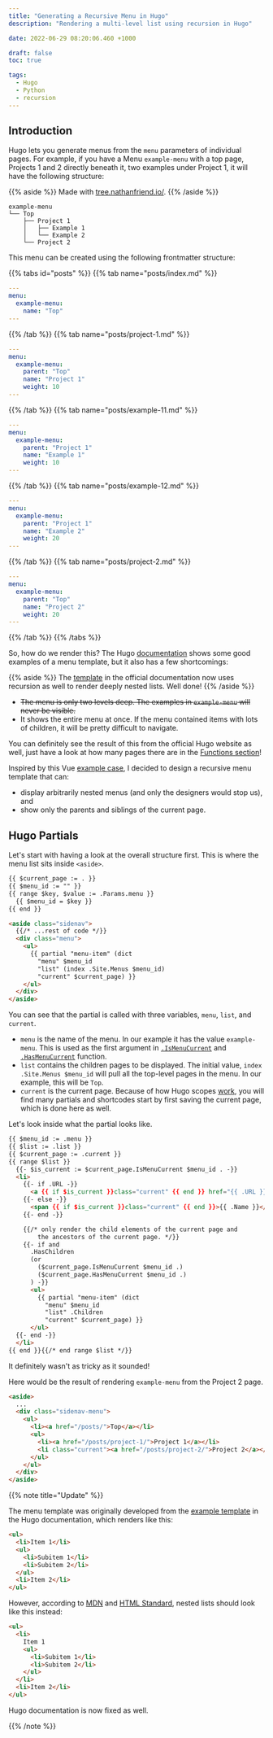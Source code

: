 ```yaml
---
title: "Generating a Recursive Menu in Hugo"
description: "Rendering a multi-level list using recursion in Hugo"

date: 2022-06-29 08:20:06.460 +1000

draft: false
toc: true

tags:
  - Hugo
  - Python
  - recursion
---
```


## Introduction

Hugo lets you generate menus from the `menu` parameters of individual pages. For example, if you have a Menu `example-menu` with a top page, Projects 1 and 2 directly beneath it, two examples under Project 1, it will have the following structure:

{{% aside %}}
Made with [tree.nathanfriend.io/](https://tree.nathanfriend.io/).
{{% /aside %}}

```
example-menu
└── Top
    ├── Project 1
    │   ├── Example 1
    │   └── Example 2
    └── Project 2
```

This menu can be created using the following frontmatter structure:

{{% tabs id="posts" %}}
{{% tab name="posts/index.md" %}}

```yaml
---
menu:
  example-menu:
    name: "Top"
---
```

{{% /tab %}}
{{% tab name="posts/project-1.md" %}}

```yaml
---
menu:
  example-menu:
    parent: "Top"
    name: "Project 1"
    weight: 10
---
```

{{% /tab %}}
{{% tab name="posts/example-11.md" %}}

```yaml
---
menu:
  example-menu:
    parent: "Project 1"
    name: "Example 1"
    weight: 10
---
```

{{% /tab %}}
{{% tab name="posts/example-12.md" %}}

```yaml
---
menu:
  example-menu:
    parent: "Project 1"
    name: "Example 2"
    weight: 20
---
```

{{% /tab %}}
{{% tab name="posts/project-2.md" %}}

```yaml
---
menu:
  example-menu:
    parent: "Top"
    name: "Project 2"
    weight: 20
---
```

{{% /tab %}}
{{% /tabs %}}

So, how do we render this? The Hugo [documentation](https://gohugo.io/templates/menu-templates/) shows some good examples of a menu template, but it also has a few shortcomings:

{{% aside %}}
The [template](https://gohugo.io/templates/menu-templates/#example) in the official documentation now uses recursion as well to render deeply nested lists. Well done!
{{% /aside %}}

- ~~The menu is only two levels deep. The examples in `example-menu` will never be visible.~~
- It shows the entire menu at once. If the menu contained items with lots of children, it will be pretty difficult to navigate.

You can definitely see the result of this from the official Hugo website as well, just have a look at how many pages there are in the [Functions section](https://gohugo.io/functions/)!

Inspired by this Vue [example case](https://vuejs.org/examples/#tree), I decided to design a recursive menu template that can:

- display arbitrarily nested menus (and only the designers would stop us), and
- show only the parents and siblings of the current page.

## Hugo Partials

Let's start with having a look at the overall structure first. This is where the menu list sits inside `<aside>`.

```html {path="layouts/partials/sidenav.html"}
{{ $current_page := . }}
{{ $menu_id := "" }}
{{ range $key, $value := .Params.menu }}
  {{ $menu_id = $key }}
{{ end }}

<aside class="sidenav">
  {{/* ...rest of code */}}
  <div class="menu">
    <ul>
      {{ partial "menu-item" (dict
        "menu" $menu_id
        "list" (index .Site.Menus $menu_id)
        "current" $current_page) }}
    </ul>
  </div>
</aside>
```

You can see that the partial is called with three variables, `menu`, `list`, and `current`.

- `menu` is the name of the menu. In our example it has the value `example-menu`. This is used as the first argument in [`.IsMenuCurrent`](https://gohugo.io/functions/ismenucurrent/) and [`.HasMenuCurrent`](https://gohugo.io/functions/hasmenucurrent/) function.
- `list` contains the children pages to be displayed. The initial value, `index .Site.Menus $menu_id` will pull all the top-level pages in the menu. In our example, this will be `Top`.
- `current` is the current page. Because of how Hugo scopes [work](https://www.regisphilibert.com/blog/2018/02/hugo-the-scope-the-context-and-the-dot/), you will find many partials and shortcodes start by first saving the current page, which is done here as well.

Let's look inside what the partial looks like.

```html {path="layouts/partials/menu-item.html"}
{{ $menu_id := .menu }}
{{ $list := .list }}
{{ $current_page := .current }}
{{ range $list }}
  {{- $is_current := $current_page.IsMenuCurrent $menu_id . -}}
  <li>
    {{- if .URL -}}
      <a {{ if $is_current }}class="current" {{ end }} href="{{ .URL }}">{{ .Name }}</a>
    {{- else -}}
      <span {{ if $is_current }}class="current" {{ end }}>{{ .Name }}</span>
    {{- end -}}

    {{/* only render the child elements of the current page and
        the ancestors of the current page. */}}
    {{- if and
      .HasChildren
      (or
        ($current_page.IsMenuCurrent $menu_id .)
        ($current_page.HasMenuCurrent $menu_id .)
      ) -}}
      <ul>
        {{ partial "menu-item" (dict
          "menu" $menu_id
          "list" .Children
          "current" $current_page) }}
      </ul>
  {{- end -}}
  </li>
{{ end }}{{/* end range $list */}}
```

It definitely wasn't as tricky as it sounded!

Here would be the result of rendering `example-menu` from the Project 2 page.

```html {path="public/posts/project-2.html"}
<aside>
  ...
  <div class="sidenav-menu">
    <ul>
      <li><a href="/posts/">Top</a></li>
      <ul>
        <li><a href="/posts/project-1/">Project 1</a></li>
        <li class="current"><a href="/posts/project-2/">Project 2</a></li>
      </ul>
    </ul>
  </div>
</aside>
```

{{% note title="Update" %}}

The menu template was originally developed from the [example template](https://gohugo.io/templates/menu-templates/) in the Hugo documentation, which renders like this:

```html {hl_lines="3-6"}
<ul>
  <li>Item 1</li>
  <ul>
    <li>Subitem 1</li>
    <li>Subitem 2</li>
  </ul>
  <li>Item 2</li>
</ul>
```

However, according to [MDN](https://developer.mozilla.org/en-US/docs/Learn/HTML/Introduction_to_HTML/HTML_text_fundamentals#nesting_lists) and [HTML Standard](https://html.spec.whatwg.org/multipage/grouping-content.html#the-ul-element), nested lists should look like this instead:

```html {hl_lines="3-6"}
<ul>
  <li>
    Item 1
    <ul>
      <li>Subitem 1</li>
      <li>Subitem 2</li>
    </ul>
  </li>
  <li>Item 2</li>
</ul>
```

Hugo documentation is now fixed as well.

{{% /note %}}
